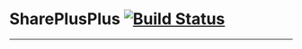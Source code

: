 # SharePlusPlus [![Build Status](https://travis-ci.org/leon3000/SharePlusPlus.svg?branch=master)](https://travis-ci.org/leon3000/SharePlusPlus)
------------------------
